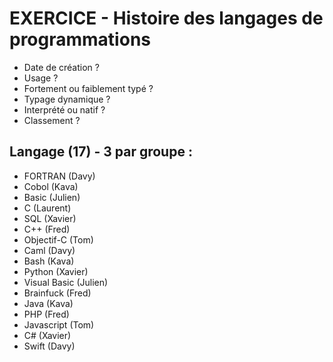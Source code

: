 # EXERCICE - Histoire des langages de programmations
- Date de création ?
- Usage ?
- Fortement ou faiblement typé ?
- Typage dynamique ?
- Interprété ou natif ?
- Classement ?

## Langage (17) - 3 par groupe :
- FORTRAN (Davy)
- Cobol (Kava)
- Basic (Julien)
- C (Laurent)
- SQL (Xavier)
- C++ (Fred)
- Objectif-C (Tom)
- Caml (Davy)
- Bash (Kava)
- Python (Xavier)
- Visual Basic (Julien)
- Brainfuck (Fred)
- Java (Kava)
- PHP (Fred)
- Javascript (Tom)
- C# (Xavier)
- Swift (Davy)